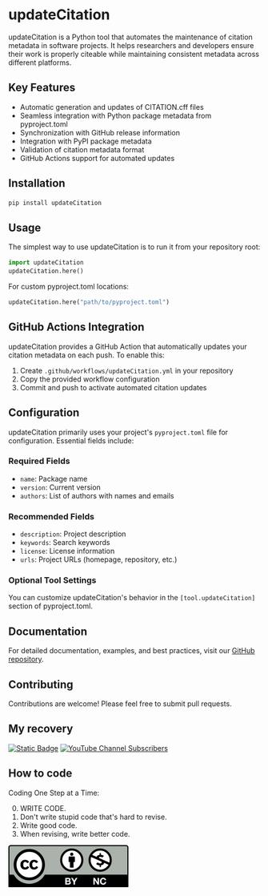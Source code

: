 # updateCitation

updateCitation is a Python tool that automates the maintenance of citation metadata in software projects. It helps researchers and developers ensure their work is properly citeable while maintaining consistent metadata across different platforms.

## Key Features

- Automatic generation and updates of CITATION.cff files
- Seamless integration with Python package metadata from pyproject.toml
- Synchronization with GitHub release information
- Integration with PyPI package metadata
- Validation of citation metadata format
- GitHub Actions support for automated updates

## Installation

```bash
pip install updateCitation
```

## Usage

The simplest way to use updateCitation is to run it from your repository root:

```python
import updateCitation
updateCitation.here()
```

For custom pyproject.toml locations:

```python
updateCitation.here("path/to/pyproject.toml")
```

## GitHub Actions Integration

updateCitation provides a GitHub Action that automatically updates your citation metadata on each push. To enable this:

1. Create `.github/workflows/updateCitation.yml` in your repository
2. Copy the provided workflow configuration
3. Commit and push to activate automated citation updates

## Configuration

updateCitation primarily uses your project's `pyproject.toml` file for configuration. Essential fields include:

### Required Fields

- `name`: Package name
- `version`: Current version
- `authors`: List of authors with names and emails

### Recommended Fields

- `description`: Project description
- `keywords`: Search keywords
- `license`: License information
- `urls`: Project URLs (homepage, repository, etc.)

### Optional Tool Settings

You can customize updateCitation's behavior in the `[tool.updateCitation]` section of pyproject.toml.

## Documentation

For detailed documentation, examples, and best practices, visit our [GitHub repository](https://github.com/hunterhogan/updateCitation).

## Contributing

Contributions are welcome! Please feel free to submit pull requests.

## My recovery

[![Static Badge](https://img.shields.io/badge/2011_August-Homeless_since-blue?style=flat)](https://HunterThinks.com/support)
[![YouTube Channel Subscribers](https://img.shields.io/youtube/channel/subscribers/UC3Gx7kz61009NbhpRtPP7tw)](https://www.youtube.com/@HunterHogan)

## How to code

Coding One Step at a Time:

0. WRITE CODE.
1. Don't write stupid code that's hard to revise.
2. Write good code.
3. When revising, write better code.

[![CC-BY-NC-4.0](https://github.com/hunterhogan/updateCitation/blob/main/CC-BY-NC-4.0.svg)](https://creativecommons.org/licenses/by-nc/4.0/)
